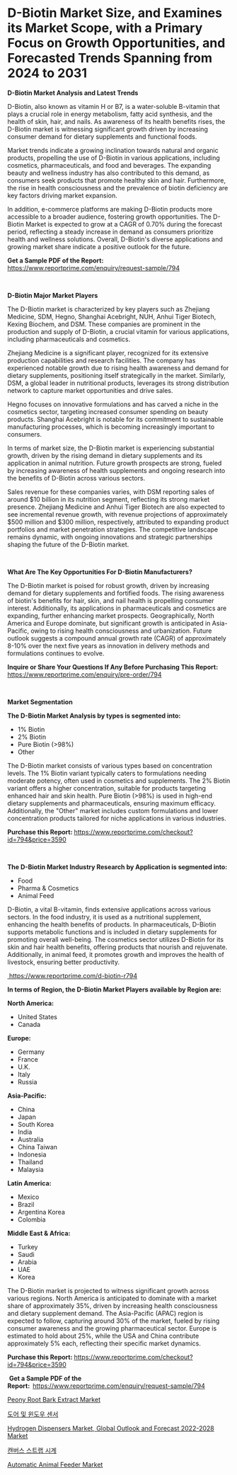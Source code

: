 <p><h1>D-Biotin Market Size, and Examines its Market Scope, with a Primary Focus on Growth Opportunities, and Forecasted Trends Spanning from 2024 to 2031</h1></p><p><strong>D-Biotin Market Analysis and Latest Trends</strong></p>
<p><p>D-Biotin, also known as vitamin H or B7, is a water-soluble B-vitamin that plays a crucial role in energy metabolism, fatty acid synthesis, and the health of skin, hair, and nails. As awareness of its health benefits rises, the D-Biotin market is witnessing significant growth driven by increasing consumer demand for dietary supplements and functional foods.</p><p>Market trends indicate a growing inclination towards natural and organic products, propelling the use of D-Biotin in various applications, including cosmetics, pharmaceuticals, and food and beverages. The expanding beauty and wellness industry has also contributed to this demand, as consumers seek products that promote healthy skin and hair. Furthermore, the rise in health consciousness and the prevalence of biotin deficiency are key factors driving market expansion.</p><p>In addition, e-commerce platforms are making D-Biotin products more accessible to a broader audience, fostering growth opportunities. The D-Biotin Market is expected to grow at a CAGR of 0.70% during the forecast period, reflecting a steady increase in demand as consumers prioritize health and wellness solutions. Overall, D-Biotin's diverse applications and growing market share indicate a positive outlook for the future.</p></p>
<p><strong>Get a Sample PDF of the Report:&nbsp;</strong> <a href="https://www.reportprime.com/enquiry/request-sample/794">https://www.reportprime.com/enquiry/request-sample/794</a></p>
<p>&nbsp;</p>
<p><strong>D-Biotin Major Market Players</strong></p>
<p><p>The D-Biotin market is characterized by key players such as Zhejiang Medicine, SDM, Hegno, Shanghai Acebright, NUH, Anhui Tiger Biotech, Kexing Biochem, and DSM. These companies are prominent in the production and supply of D-Biotin, a crucial vitamin for various applications, including pharmaceuticals and cosmetics. </p><p>Zhejiang Medicine is a significant player, recognized for its extensive production capabilities and research facilities. The company has experienced notable growth due to rising health awareness and demand for dietary supplements, positioning itself strategically in the market. Similarly, DSM, a global leader in nutritional products, leverages its strong distribution network to capture market opportunities and drive sales.</p><p>Hegno focuses on innovative formulations and has carved a niche in the cosmetics sector, targeting increased consumer spending on beauty products. Shanghai Acebright is notable for its commitment to sustainable manufacturing processes, which is becoming increasingly important to consumers. </p><p>In terms of market size, the D-Biotin market is experiencing substantial growth, driven by the rising demand in dietary supplements and its application in animal nutrition. Future growth prospects are strong, fueled by increasing awareness of health supplements and ongoing research into the benefits of D-Biotin across various sectors.</p><p>Sales revenue for these companies varies, with DSM reporting sales of around $10 billion in its nutrition segment, reflecting its strong market presence. Zhejiang Medicine and Anhui Tiger Biotech are also expected to see incremental revenue growth, with revenue projections of approximately $500 million and $300 million, respectively, attributed to expanding product portfolios and market penetration strategies. The competitive landscape remains dynamic, with ongoing innovations and strategic partnerships shaping the future of the D-Biotin market.</p></p>
<p>&nbsp;</p>
<p><strong>What Are The Key Opportunities For D-Biotin Manufacturers?</strong></p>
<p><p>The D-Biotin market is poised for robust growth, driven by increasing demand for dietary supplements and fortified foods. The rising awareness of biotin's benefits for hair, skin, and nail health is propelling consumer interest. Additionally, its applications in pharmaceuticals and cosmetics are expanding, further enhancing market prospects. Geographically, North America and Europe dominate, but significant growth is anticipated in Asia-Pacific, owing to rising health consciousness and urbanization. Future outlook suggests a compound annual growth rate (CAGR) of approximately 8-10% over the next five years as innovation in delivery methods and formulations continues to evolve.</p></p>
<p><strong>Inquire or Share Your Questions If Any Before Purchasing This Report:</strong> <a href="https://www.reportprime.com/enquiry/pre-order/794">https://www.reportprime.com/enquiry/pre-order/794</a></p>
<p>&nbsp;</p>
<p><strong>Market Segmentation</strong></p>
<p><strong>The D-Biotin Market Analysis by types is segmented into:</strong></p>
<p><ul><li>1% Biotin</li><li>2% Biotin</li><li>Pure Biotin (>98%)</li><li>Other</li></ul></p>
<p><p>The D-Biotin market consists of various types based on concentration levels. The 1% Biotin variant typically caters to formulations needing moderate potency, often used in cosmetics and supplements. The 2% Biotin variant offers a higher concentration, suitable for products targeting enhanced hair and skin health. Pure Biotin (>98%) is used in high-end dietary supplements and pharmaceuticals, ensuring maximum efficacy. Additionally, the "Other" market includes custom formulations and lower concentration products tailored for niche applications in various industries.</p></p>
<p><strong>Purchase this Report:&nbsp;</strong><a href="https://www.reportprime.com/checkout?id=794&price=3590">https://www.reportprime.com/checkout?id=794&price=3590</a></p>
<p>&nbsp;</p>
<p><strong>The D-Biotin Market Industry Research by Application is segmented into:</strong></p>
<p><ul><li>Food</li><li>Pharma & Cosmetics</li><li>Animal Feed</li></ul></p>
<p><p>D-Biotin, a vital B-vitamin, finds extensive applications across various sectors. In the food industry, it is used as a nutritional supplement, enhancing the health benefits of products. In pharmaceuticals, D-Biotin supports metabolic functions and is included in dietary supplements for promoting overall well-being. The cosmetics sector utilizes D-Biotin for its skin and hair health benefits, offering products that nourish and rejuvenate. Additionally, in animal feed, it promotes growth and improves the health of livestock, ensuring better productivity.</p></p>
<p><a href="https://www.reportprime.com/d-biotin-r794">&nbsp;https://www.reportprime.com/d-biotin-r794</a></p>
<p><strong>In terms of Region, the D-Biotin Market Players available by Region are:</strong></p>
<p>
    <p> <strong> North America: </strong>
        <ul>
            <li>United States</li>
            <li>Canada</li>
        </ul>
        </p> 
    <p> <strong> Europe: </strong>
        <ul>
            <li>Germany</li>
            <li>France</li>
            <li>U.K.</li>
            <li>Italy</li>
            <li>Russia</li>
        </ul>
        </p> 
    <p> <strong> Asia-Pacific: </strong>
        <ul>
            <li>China</li>
            <li>Japan</li>
            <li>South Korea</li>
            <li>India</li>
            <li>Australia</li>
            <li>China Taiwan</li>
            <li>Indonesia</li>
            <li>Thailand</li>
            <li>Malaysia</li>
        </ul>
        </p> 
    <p> <strong> Latin America: </strong>
        <ul>
            <li>Mexico</li>
            <li>Brazil</li>
            <li>Argentina Korea</li>
            <li>Colombia</li>
        </ul>
        </p> 
    <p> <strong> Middle East & Africa: </strong>
        <ul>
            <li>Turkey</li>
            <li>Saudi</li>
            <li>Arabia</li>
            <li>UAE</li>
            <li>Korea</li>
        </ul>
    </p>
    </p>
<p><p>The D-Biotin market is projected to witness significant growth across various regions. North America is anticipated to dominate with a market share of approximately 35%, driven by increasing health consciousness and dietary supplement demand. The Asia-Pacific (APAC) region is expected to follow, capturing around 30% of the market, fueled by rising consumer awareness and the growing pharmaceutical sector. Europe is estimated to hold about 25%, while the USA and China contribute approximately 5% each, reflecting their specific market dynamics.</p></p>
<p><strong>Purchase this Report: </strong><a href="https://www.reportprime.com/checkout?id=794&price=3590">https://www.reportprime.com/checkout?id=794&price=3590</a></p>
<p>&nbsp;<strong>Get a Sample PDF of the Report:&nbsp;&nbsp;</strong><a href="https://www.reportprime.com/enquiry/request-sample/794">https://www.reportprime.com/enquiry/request-sample/794</a></p>
<p><strong></strong></p>
<p><p><a href="https://issuu.com/reportprime-2/docs/peony-root-bark-extract-market-size_be2d2f24819bf9">Peony Root Bark Extract Market</a></p><p><a href="https://medium.com/@avaoneill70/%EB%8F%84%EC%96%B4-%EB%B0%8F-%EC%B0%BD%EB%AC%B8-%EC%84%BC%EC%84%9C-%EC%8B%9C%EC%9E%A5-%EB%8F%99%ED%96%A5-%EB%B0%8F-%EB%B6%84%EC%84%9D-%EB%AF%B8%EB%9E%98-%EC%84%B1%EC%9E%A5-%EA%B8%B0%ED%9A%8C%EC%99%80-%EB%8F%84%EC%A0%84-%EA%B3%BC%EC%A0%9C-2024-2031-a9e131c8c232">도어 및 윈도우 센서</a></p><p><a href="https://www.linkedin.com/pulse/global-hydrogen-dispensers-market-outlook-forecast-2022-2028-uwowe?trackingId=jQfeGsFJSB29bR4R%2B4vMag%3D%3D">Hydrogen Dispensers Market, Global Outlook and Forecast 2022-2028 Market</a></p><p><a href="https://medium.com/@kacrimipp/%EA%B8%80%EB%A1%9C%EB%B2%8C-%EC%BA%94%EB%B2%84%EC%8A%A4-%EC%8A%A4%ED%8A%B8%EB%9E%A9-%EC%8B%9C%EA%B3%84-%EC%82%B0%EC%97%85-%EC%97%B0%EA%B5%AC-%EB%B3%B4%EA%B3%A0%EC%84%9C-%EA%B2%BD%EC%9F%81-%EC%83%81%ED%99%A9-%EC%8B%9C%EC%9E%A5-%EA%B7%9C%EB%AA%A8-%EC%A7%80%EC%97%AD%EC%A0%81-%EC%83%81%ED%83%9C-%EB%B0%8F-%EC%A0%84%EB%A7%9D-%EC%98%88%EC%B8%A1-2024-2031-c9cb4b695d4b">캔버스 스트랩 시계</a></p><p><a href="https://medium.com/@paulalkim0612024/insights-into-the-automatic-animal-feeder-market-size-which-is-expanding-with-a-9-9-fc98f07cb63c">Automatic Animal Feeder Market</a></p></p>
